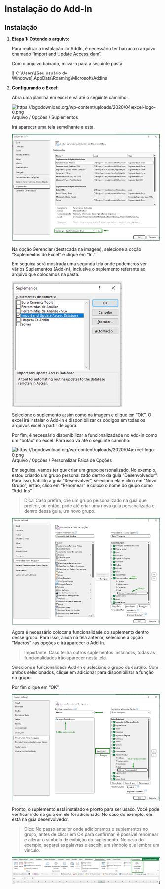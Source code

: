 # Instalação do Add-In

## Instalação

1. **Etapa 1: Obtendo o arquivo:**
    
    Para realizar a instalação do AddIn, é necessário ter baixado o arquivo chamado “[Import and Update Access.xlam”](https://github.com/ViniPMartins).
    
    Com o arquivo baixado, mova-o para a seguinte pasta:
    
    <aside>
    📁 C:\Users\[Seu usuário do Windows]\AppData\Roaming\Microsoft\AddIns
    
    </aside>
    
2. **Configurando o Excel:**
    
    Abra uma planilha em excel e vá até o seguinte caminho:
    
    <aside>
    <img src="https://logodownload.org/wp-content/uploads/2020/04/excel-logo-0.png" alt="https://logodownload.org/wp-content/uploads/2020/04/excel-logo-0.png" width="40px" /> Arquivo / Opções / Suplementos
    
    </aside>
    
    Irá aparecer uma tela semelhante a esta.
    
    ![Untitled](../doc_/imgs_instalacao/Suplementos1.png)
    
    Na opção Gerenciar (destacada na imagem), selecione a opção “Suplementos do Excel” e clique em “Ir..”
    
    Em seguida será mostrada uma segunda tela onde podemeros ver vários Suplementos (Add-In), inclusive o suplemento referente ao arquivo que colocamos na pasta.
    
    ![Untitled](../doc_/imgs_instalacao/Suplementos2.png)
    
    Selecione o suplemento assim como na imagem e clique em “OK”. O excel irá instalar o Add-in e disponibilizar os códigos em todas os arquivos excel a partir de agora.
    
    Por fim, é necessário disponibilizar a funcionalizadade no Add-In como um “botão” no excel. Para isso vá até o seguinte caminho:
    
    <aside>
    <img src="https://logodownload.org/wp-content/uploads/2020/04/excel-logo-0.png" alt="https://logodownload.org/wp-content/uploads/2020/04/excel-logo-0.png" width="40px" /> Arquivo / Opções / Personalizar Faixa de Opções
    
    </aside>
    
    Em seguida, vamos ter que criar um grupo personalizado. No exemplo, estou criando um grupo personalizado dentro da guia “Desenvolvedor”. Para isso, habilito a guia “Desenvolver”, seleciono ela e clico em “Novo Grupo”, então, clico em “Renomear” e coloco o nome do grupo como “Add-Ins”.
    
    > Dica: Caso prefira, crie um grupo personalizado na guia que preferir, ou então, pode até criar uma nova guia personalizada e dentro dessa guia, um novo grupo.
    > 
    
    ![Untitled](../doc_/imgs_instalacao/grupo_personalizado.png)
    
    Agora é necessário colocar a funcionalidade do suplemento dentro desse grupo. Para isso, ainda na tela anterior, selecione a opção “Macros” nas opções e irá aparecer o Add-In.
    
    > Importante: Caso tenha outros suplementos instalados, todas as funcionalidades irão aparecer nesta tela.
    > 
    
    Selecione a funcionalidade Add-In e selecione o grupo de destino. Com ambos selecionados, clique em adicionar para disponibilizar a função no grupo.
    
    Por fim clique em “OK”.
    
    ![Untitled](../doc_/imgs_instalacao/atribuir_grupo.png)
    
    Pronto, o suplemento está instalado e pronto para ser usado. Você pode verificar indo na guia em ele foi adicionado. No caso do exemplo, ele está na guia desenvolvedor.
    
    > Dica: No passo anterior onde adicionamos o suplementos no grupo, antes de clicar em OK para confirmar, é possível renomear e alterar o símbolo de exibição do suplemento. No caso do exemplo, separei as palavras e escolhi um símbolo que lembra um vínculo.
    > 
    
    ![Untitled](../doc_/imgs_instalacao/guia_desenvolvedor.png)
